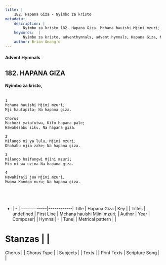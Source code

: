 ```yaml
---
title: |
    182. Hapana Giza - Nyimbo za kristo
metadata:
    description: |
        Nyimbo za kristo 182. Hapana Giza. Mchana hauishi Mjini mzuri; Mji hautapita; Na hapana giza.  Chorus Machozi yatafutwa, Kifo hapana pale;  Hawahesabu siku, Na hapana giza.  
    keywords:  |
        Nyimbo za kristo, adventhymnals, advent hymnals, Hapana Giza, Mchana hauishi Mjini mzuri;. 
    author: Brian Onang'o
---
```


#### Advent Hymnals
## 182. HAPANA GIZA
####  Nyimbo za kristo,

```txt

1
Mchana hauishi Mjini mzuri;
Mji hautapita; Na hapana giza.

Chorus
Machozi yatafutwa, Kifo hapana pale; 
Hawahesabu siku, Na hapana giza.

2
Milango ni ya lulu, Mjini mzuri;
Dhahabu njia zake; Na hapana giza.

3
Milango haifungwi Mjini mzuri; 
Mto ni wa uzima Na hapana giza.

4
Hawahitaji jua Mjini mzuri, 
Mwana Kondoo nuru; Na hapana giza.






```

- |   -  |
-------------|------------|
Title | Hapana Giza |
Key |  |
Titles | undefined |
First Line | Mchana hauishi Mjini mzuri; |
Author | 
Year | 
Composer| |
Hymnal|  - |
Tune|  |
Metrical pattern | |
# Stanzas |  |
Chorus |  |
Chorus Type |  |
Subjects | |
Texts |  |
Print Texts | 
Scripture Song |  |
    
